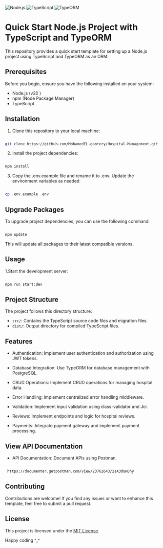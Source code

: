 ![Node.js](https://img.shields.io/badge/Node.js-20.11.0-green?logo=node.js)
![TypeScript](https://img.shields.io/badge/TypeScript-5.4.5-blue?logo=typescript)
![TypeORM](https://img.shields.io/badge/TypeORM-0.3.20-3178C6?logo=typeorm&logoColor=red)

# Quick Start Node.js Project with TypeScript and TypeORM

This repository provides a quick start template for setting up a Node.js project using TypeScript and TypeORM as an ORM.

## Prerequisites

Before you begin, ensure you have the following installed on your system:

- Node.js (v20 )
- npm (Node Package Manager)
- TypeScript

## Installation

1. Clone this repository to your local machine:

```bash

git clone https://github.com/MohamedEL-gantery/Hospital-Management.git

```

2. Install the project dependencies:

```bash

npm install

```

3. Copy the .env.example file and rename it to .env. Update the environment variables as needed:

```bash

cp .env.example .env

```
## Upgrade Packages

To upgrade project dependencies, you can use the following command:

```bash

npm update

```

This will update all packages to their latest compatible versions.

## Usage

1.Start the development server:

```bash

npm run start:dev

```

## Project Structure

The project follows this directory structure:

- `src/`: Contains the TypeScript source code files and migration files.
- `dist/`: Output directory for compiled TypeScript files.

## Features 

- Authentication: Implement user authentication and authorization using JWT tokens.

- Database Integration: Use TypeORM for database management with PostgreSQL.

- CRUD Operations: Implement CRUD operations for managing hospital data.

- Error Handling: Implement centralized error handling middleware.

- Validation: Implement input validation using class-validator and Joi.

- Reviews: Implement endpoints and logic for hospital reviews. 

- Payments: Integrate payment gateway and implement payment processing.

 

## View API Documentation

- API Documentation: Document APIs using Postman.

```bash

 https://documenter.getpostman.com/view/23762643/2sA3duHDhy

```

## Contributing

Contributions are welcome! If you find any issues or want to enhance this template, feel free to submit a pull request.

## License

This project is licensed under the [MIT License](LICENSE).

Happy coding ^\_^